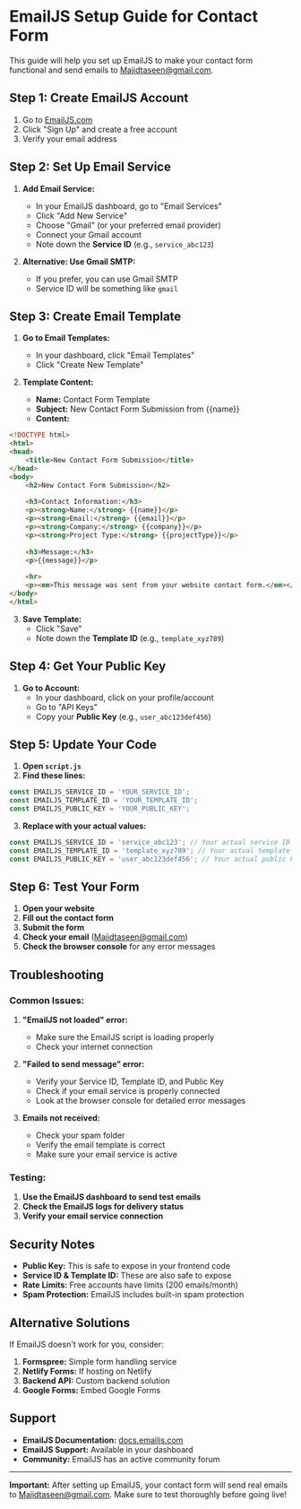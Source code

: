 # EmailJS Setup Guide for Contact Form

This guide will help you set up EmailJS to make your contact form functional and send emails to Majidtaseen@gmail.com.

## Step 1: Create EmailJS Account

1. Go to [EmailJS.com](https://www.emailjs.com/)
2. Click "Sign Up" and create a free account
3. Verify your email address

## Step 2: Set Up Email Service

1. **Add Email Service:**
   - In your EmailJS dashboard, go to "Email Services"
   - Click "Add New Service"
   - Choose "Gmail" (or your preferred email provider)
   - Connect your Gmail account
   - Note down the **Service ID** (e.g., `service_abc123`)

2. **Alternative: Use Gmail SMTP:**
   - If you prefer, you can use Gmail SMTP
   - Service ID will be something like `gmail`

## Step 3: Create Email Template

1. **Go to Email Templates:**
   - In your dashboard, click "Email Templates"
   - Click "Create New Template"

2. **Template Content:**
   - **Name:** Contact Form Template
   - **Subject:** New Contact Form Submission from {{name}}
   - **Content:**

```html
<!DOCTYPE html>
<html>
<head>
    <title>New Contact Form Submission</title>
</head>
<body>
    <h2>New Contact Form Submission</h2>
    
    <h3>Contact Information:</h3>
    <p><strong>Name:</strong> {{name}}</p>
    <p><strong>Email:</strong> {{email}}</p>
    <p><strong>Company:</strong> {{company}}</p>
    <p><strong>Project Type:</strong> {{projectType}}</p>
    
    <h3>Message:</h3>
    <p>{{message}}</p>
    
    <hr>
    <p><em>This message was sent from your website contact form.</em></p>
</body>
</html>
```

3. **Save Template:**
   - Click "Save"
   - Note down the **Template ID** (e.g., `template_xyz789`)

## Step 4: Get Your Public Key

1. **Go to Account:**
   - In your dashboard, click on your profile/account
   - Go to "API Keys"
   - Copy your **Public Key** (e.g., `user_abc123def456`)

## Step 5: Update Your Code

1. **Open `script.js`**
2. **Find these lines:**
```javascript
const EMAILJS_SERVICE_ID = 'YOUR_SERVICE_ID';
const EMAILJS_TEMPLATE_ID = 'YOUR_TEMPLATE_ID';
const EMAILJS_PUBLIC_KEY = 'YOUR_PUBLIC_KEY';
```

3. **Replace with your actual values:**
```javascript
const EMAILJS_SERVICE_ID = 'service_abc123'; // Your actual service ID
const EMAILJS_TEMPLATE_ID = 'template_xyz789'; // Your actual template ID
const EMAILJS_PUBLIC_KEY = 'user_abc123def456'; // Your actual public key
```

## Step 6: Test Your Form

1. **Open your website**
2. **Fill out the contact form**
3. **Submit the form**
4. **Check your email** (Majidtaseen@gmail.com)
5. **Check the browser console** for any error messages

## Troubleshooting

### Common Issues:

1. **"EmailJS not loaded" error:**
   - Make sure the EmailJS script is loading properly
   - Check your internet connection

2. **"Failed to send message" error:**
   - Verify your Service ID, Template ID, and Public Key
   - Check if your email service is properly connected
   - Look at the browser console for detailed error messages

3. **Emails not received:**
   - Check your spam folder
   - Verify the email template is correct
   - Make sure your email service is active

### Testing:

1. **Use the EmailJS dashboard to send test emails**
2. **Check the EmailJS logs for delivery status**
3. **Verify your email service connection**

## Security Notes

- **Public Key:** This is safe to expose in your frontend code
- **Service ID & Template ID:** These are also safe to expose
- **Rate Limits:** Free accounts have limits (200 emails/month)
- **Spam Protection:** EmailJS includes built-in spam protection

## Alternative Solutions

If EmailJS doesn't work for you, consider:

1. **Formspree:** Simple form handling service
2. **Netlify Forms:** If hosting on Netlify
3. **Backend API:** Custom backend solution
4. **Google Forms:** Embed Google Forms

## Support

- **EmailJS Documentation:** [docs.emailjs.com](https://docs.emailjs.com/)
- **EmailJS Support:** Available in your dashboard
- **Community:** EmailJS has an active community forum

---

**Important:** After setting up EmailJS, your contact form will send real emails to Majidtaseen@gmail.com. Make sure to test thoroughly before going live! 